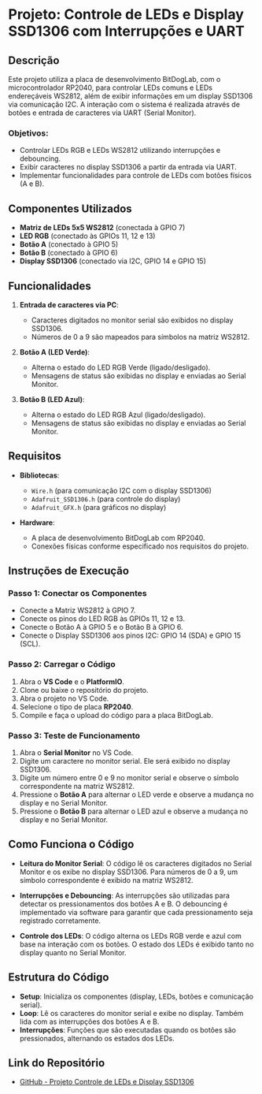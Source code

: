 # Projeto: Controle de LEDs e Display SSD1306 com Interrupções e UART

## Descrição

Este projeto utiliza a placa de desenvolvimento BitDogLab, com o microcontrolador RP2040, para controlar LEDs comuns e LEDs endereçáveis WS2812, além de exibir informações em um display SSD1306 via comunicação I2C. A interação com o sistema é realizada através de botões e entrada de caracteres via UART (Serial Monitor).

### Objetivos:
- Controlar LEDs RGB e LEDs WS2812 utilizando interrupções e debouncing.
- Exibir caracteres no display SSD1306 a partir da entrada via UART.
- Implementar funcionalidades para controle de LEDs com botões físicos (A e B).

## Componentes Utilizados
- **Matriz de LEDs 5x5 WS2812** (conectada à GPIO 7)
- **LED RGB** (conectado às GPIOs 11, 12 e 13)
- **Botão A** (conectado à GPIO 5)
- **Botão B** (conectado à GPIO 6)
- **Display SSD1306** (conectado via I2C, GPIO 14 e GPIO 15)

## Funcionalidades
1. **Entrada de caracteres via PC**:
   - Caracteres digitados no monitor serial são exibidos no display SSD1306.
   - Números de 0 a 9 são mapeados para símbolos na matriz WS2812.
   
2. **Botão A (LED Verde)**:
   - Alterna o estado do LED RGB Verde (ligado/desligado).
   - Mensagens de status são exibidas no display e enviadas ao Serial Monitor.

3. **Botão B (LED Azul)**:
   - Alterna o estado do LED RGB Azul (ligado/desligado).
   - Mensagens de status são exibidas no display e enviadas ao Serial Monitor.

## Requisitos
- **Bibliotecas**:
  - `Wire.h` (para comunicação I2C com o display SSD1306)
  - `Adafruit_SSD1306.h` (para controle do display)
  - `Adafruit_GFX.h` (para gráficos no display)
  
- **Hardware**:
  - A placa de desenvolvimento BitDogLab com RP2040.
  - Conexões físicas conforme especificado nos requisitos do projeto.

## Instruções de Execução

### Passo 1: Conectar os Componentes
- Conecte a Matriz WS2812 à GPIO 7.
- Conecte os pinos do LED RGB às GPIOs 11, 12 e 13.
- Conecte o Botão A à GPIO 5 e o Botão B à GPIO 6.
- Conecte o Display SSD1306 aos pinos I2C: GPIO 14 (SDA) e GPIO 15 (SCL).

### Passo 2: Carregar o Código
1. Abra o **VS Code** e o **PlatformIO**.
2. Clone ou baixe o repositório do projeto.
3. Abra o projeto no VS Code.
4. Selecione o tipo de placa **RP2040**.
5. Compile e faça o upload do código para a placa BitDogLab.

### Passo 3: Teste de Funcionamento
1. Abra o **Serial Monitor** no VS Code.
2. Digite um caractere no monitor serial. Ele será exibido no display SSD1306.
3. Digite um número entre 0 e 9 no monitor serial e observe o símbolo correspondente na matriz WS2812.
4. Pressione o **Botão A** para alternar o LED verde e observe a mudança no display e no Serial Monitor.
5. Pressione o **Botão B** para alternar o LED azul e observe a mudança no display e no Serial Monitor.

## Como Funciona o Código

- **Leitura do Monitor Serial**: O código lê os caracteres digitados no Serial Monitor e os exibe no display SSD1306. Para números de 0 a 9, um símbolo correspondente é exibido na matriz WS2812.
  
- **Interrupções e Debouncing**: As interrupções são utilizadas para detectar os pressionamentos dos botões A e B. O debouncing é implementado via software para garantir que cada pressionamento seja registrado corretamente.

- **Controle dos LEDs**: O código alterna os LEDs RGB verde e azul com base na interação com os botões. O estado dos LEDs é exibido tanto no display quanto no Serial Monitor.

## Estrutura do Código
- **Setup**: Inicializa os componentes (display, LEDs, botões e comunicação serial).
- **Loop**: Lê os caracteres do monitor serial e exibe no display. Também lida com as interrupções dos botões A e B.
- **Interrupções**: Funções que são executadas quando os botões são pressionados, alternando os estados dos LEDs.

## Link do Repositório

- [GitHub - Projeto Controle de LEDs e Display SSD1306](https://github.com/Chaves25/TarefaU4t2.git)



